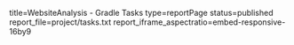 title=WebsiteAnalysis - Gradle Tasks
type=reportPage
status=published
report_file=project/tasks.txt
report_iframe_aspectratio=embed-responsive-16by9
~~~~~~


